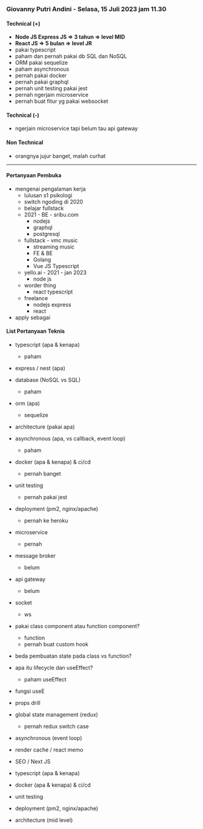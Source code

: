 ### Giovanny Putri Andini - Selasa, 15 Juli 2023 jam 11.30

#### Technical (+) 

- **Node JS Express JS => 3 tahun => level MID**  
- **React JS => 5 bulan => level JR**
- pakai typescript
- paham dan pernah pakai db SQL dan NoSQL
- ORM pakai sequelize
- paham asynchronous
- pernah pakai docker
- pernah pakai graphql
- pernah unit testing pakai jest
- pernah ngerjain microservice
- pernah buat fitur yg pakai websocket

#### Technical (-)  

- ngerjain microservice tapi belum tau api gateway

#### Non Technical  

- orangnya jujur banget, malah curhat

---

#### Pertanyaan Pembuka

- mengenai pengalaman kerja  
	- lulusan s1 psikologi
	- switch ngoding di 2020
	- belajar fullstack
	- 2021 - BE - sribu.com
		- nodejs
		- graphql
		- postgresql
	- fullstack - vmc music
		- streaming music
		- FE & BE
		- Golang
		- Vue JS Typescript
	- yello.ai - 2021 - jan 2023
		- node js 
	- worder thing
		- react typescript
	- freelance
		- nodejs express
		- react
- apply sebagai


#### List Pertanyaan Teknis

- typescript (apa & kenapa)
	- paham
- express / nest (apa)
- database (NoSQL vs SQL)
	- paham
- orm (apa)
	- sequelize
- architecture (pakai apa)
- asynchronous (apa, vs callback, event loop)
	- paham
- docker (apa & kenapa) & ci/cd
	- pernah banget
- unit testing
	- pernah pakai jest
- deployment (pm2, nginx/apache)
	- pernah ke heroku
- microservice
	- pernah
- message broker
	- belum
- api gateway
	- belum
- socket
	- ws

- pakai class component atau function component?
	- function
	- pernah buat custom hook
- beda pembuatan state pada class vs function?  
- apa itu lifecycle dan useEffect?
	- paham useEffect
- fungsi useE 
- props drill  
- global state management (redux)  
	- pernah redux switch case
- asynchronous (event loop)  
- render cache / react memo  
- SEO / Next JS  
- typescript (apa & kenapa)  
- docker (apa & kenapa) & ci/cd  
- unit testing  
- deployment (pm2, nginx/apache)  
- architecture (mid level)  